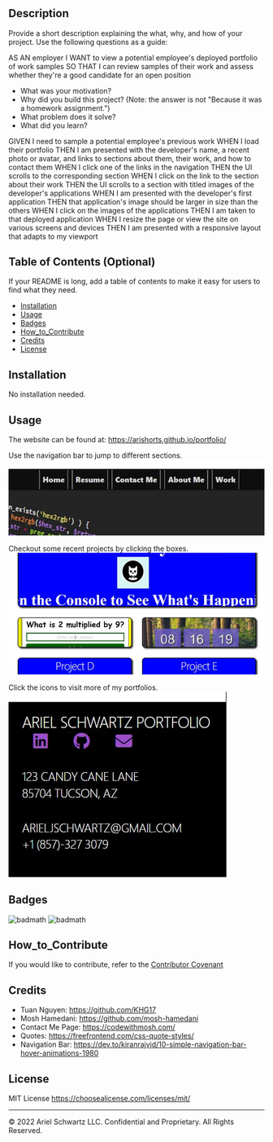 # <Your-Project-Title>

## Description

Provide a short description explaining the what, why, and how of your project. Use the following questions as a guide:

AS AN employer
I WANT to view a potential employee's deployed portfolio of work samples
SO THAT I can review samples of their work and assess whether they're a good candidate for an open position

- What was your motivation?
- Why did you build this project? (Note: the answer is not "Because it was a homework assignment.")
- What problem does it solve?
- What did you learn?

GIVEN I need to sample a potential employee's previous work
WHEN I load their portfolio
THEN I am presented with the developer's name, a recent photo or avatar, and links to sections about them, their work, and how to contact them
WHEN I click one of the links in the navigation
THEN the UI scrolls to the corresponding section
WHEN I click on the link to the section about their work
THEN the UI scrolls to a section with titled images of the developer's applications
WHEN I am presented with the developer's first application
THEN that application's image should be larger in size than the others
WHEN I click on the images of the applications
THEN I am taken to that deployed application
WHEN I resize the page or view the site on various screens and devices
THEN I am presented with a responsive layout that adapts to my viewport

## Table of Contents (Optional)

If your README is long, add a table of contents to make it easy for users to find what they need.

- [Installation](#installation)
- [Usage](#usage)
- [Badges](#badges)
- [How_to_Contribute](#how_to_contribute)
- [Credits](#credits)
- [License](#license)

## Installation

No installation needed.

## Usage

The website can be found at: https://arishorts.github.io/portfolio/

Use the navigation bar to jump to different sections. <br>
![alt text](./Images/navbarhowto.JPG)

Checkout some recent projects by clicking the boxes.<br>
![alt text](./Images/projects.JPG)

Click the icons to visit more of my portfolios. <br>
![alt text](./Images/moreportfolios.JPG)

## Badges

![badmath](https://img.shields.io/badge/CSS-50%25-brightgreen) ![badmath](https://img.shields.io/badge/HTML-50%25-brightgreen)

## How_to_Contribute

If you would like to contribute, refer to the [Contributor Covenant](https://www.contributor-covenant.org/)

## Credits

- Tuan Nguyen: https://github.com/KHG17
- Mosh Hamedani: https://github.com/mosh-hamedani
- Contact Me Page: https://codewithmosh.com/
- Quotes: https://freefrontend.com/css-quote-styles/
- Navigation Bar: https://dev.to/kiranrajvjd/10-simple-navigation-bar-hover-animations-1980

## License

MIT License https://choosealicense.com/licenses/mit/

---

© 2022 Ariel Schwartz LLC. Confidential and Proprietary. All Rights Reserved.
